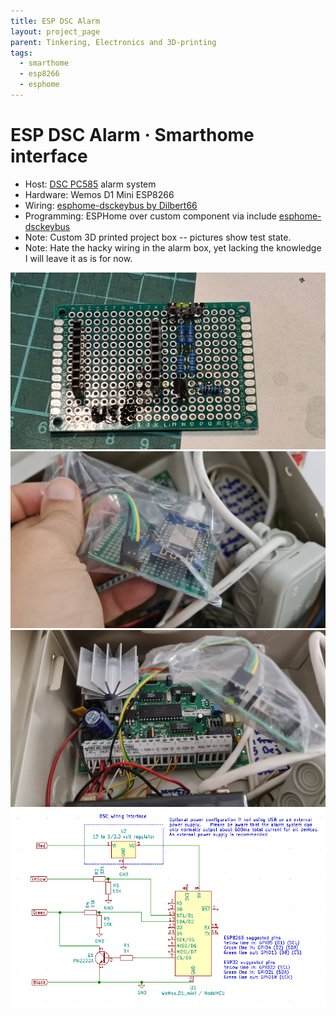 ```yaml
---
title: ESP DSC Alarm
layout: project_page
parent: Tinkering, Electronics and 3D-printing
tags:
  - smarthome
  - esp8266
  - esphome
---
```


# ESP DSC Alarm · Smarthome interface

* Host: [DSC PC585](https://cms.dsc.com/download2.php?t=1&id=12934) alarm system
* Hardware: Wemos D1 Mini ESP8266
* Wiring: [esphome-dsckeybus by Dilbert66](https://github.com/Dilbert66/esphome-dsckeybus)
* Programming: ESPHome over custom component via include [esphome-dsckeybus](https://github.com/Dilbert66/esphome-dsckeybus)
* Note: Custom 3D printed project box -- pictures show test state.
* Note: Hate the hacky wiring in the alarm box, yet lacking the knowledge I will leave it as is for now.

![DIY board](/assets/projects/esp_alarm0.jpg)
![board in action](/assets/projects/esp_alarm1.jpg)
![board with the alarm](/assets/projects/esp_alarm2.jpg)
![wiring diagram](/assets/projects/esp_alarm3.png)
